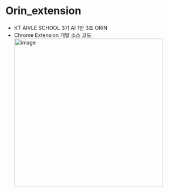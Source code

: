 # Orin_extension

- KT AIVLE SCHOOL 3기 AI 1반 3조 ORIN
- Chrome Extension 개발 소스 코드 <br>
  <img width="405" alt="image" src="https://github.com/ttoro-lee/Orin_extension/assets/80229922/70a754ba-595b-4fc0-b09f-f006e453354b">
  

